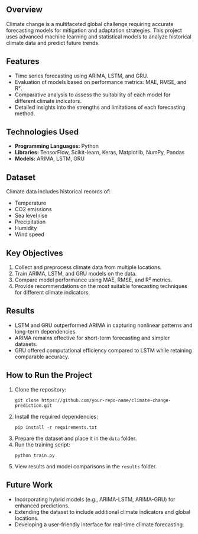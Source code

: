 <h2>Overview</h2>
<p>Climate change is a multifaceted global challenge requiring accurate forecasting models for mitigation and adaptation strategies. This project uses advanced machine learning and statistical models to analyze historical climate data and predict future trends.</p>

<h2>Features</h2>
<ul>
    <li>Time series forecasting using ARIMA, LSTM, and GRU.</li>
    <li>Evaluation of models based on performance metrics: MAE, RMSE, and R².</li>
    <li>Comparative analysis to assess the suitability of each model for different climate indicators.</li>
    <li>Detailed insights into the strengths and limitations of each forecasting method.</li>
</ul>

<h2>Technologies Used</h2>
<ul>
    <li><strong>Programming Languages:</strong> Python</li>
    <li><strong>Libraries:</strong> TensorFlow, Scikit-learn, Keras, Matplotlib, NumPy, Pandas</li>
    <li><strong>Models:</strong> ARIMA, LSTM, GRU</li>
</ul>

<h2>Dataset</h2>
<p>Climate data includes historical records of:</p>
<ul>
    <li>Temperature</li>
    <li>CO2 emissions</li>
    <li>Sea level rise</li>
    <li>Precipitation</li>
    <li>Humidity</li>
    <li>Wind speed</li>
</ul>

<h2>Key Objectives</h2>
<ol>
    <li>Collect and preprocess climate data from multiple locations.</li>
    <li>Train ARIMA, LSTM, and GRU models on the data.</li>
    <li>Compare model performance using MAE, RMSE, and R² metrics.</li>
    <li>Provide recommendations on the most suitable forecasting techniques for different climate indicators.</li>
</ol>

<h2>Results</h2>
<ul>
    <li>LSTM and GRU outperformed ARIMA in capturing nonlinear patterns and long-term dependencies.</li>
    <li>ARIMA remains effective for short-term forecasting and simpler datasets.</li>
    <li>GRU offered computational efficiency compared to LSTM while retaining comparable accuracy.</li>
</ul>

<h2>How to Run the Project</h2>
<ol>
    <li>Clone the repository:
        <pre><code>git clone https://github.com/your-repo-name/climate-change-prediction.git</code></pre>
    </li>
    <li>Install the required dependencies:
        <pre><code>pip install -r requirements.txt</code></pre>
    </li>
    <li>Prepare the dataset and place it in the <code>data</code> folder.</li>
    <li>Run the training script:
        <pre><code>python train.py</code></pre>
    </li>
    <li>View results and model comparisons in the <code>results</code> folder.</li>
</ol>

<h2>Future Work</h2>
<ul>
    <li>Incorporating hybrid models (e.g., ARIMA-LSTM, ARIMA-GRU) for enhanced predictions.</li>
    <li>Extending the dataset to include additional climate indicators and global locations.</li>
    <li>Developing a user-friendly interface for real-time climate forecasting.</li>
</ul>
